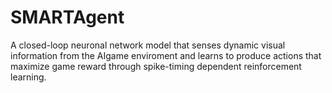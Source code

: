 # SMARTAgent
A closed-loop neuronal network model that senses dynamic visual information from the AIgame enviroment and learns to produce actions that maximize game reward through spike-timing dependent reinforcement learning.
